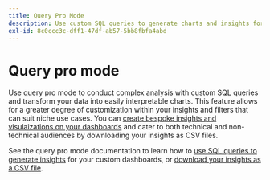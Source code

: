 ```yaml
---
title: Query Pro Mode
description: Use custom SQL queries to generate charts and insights for your custom dashboards.
exl-id: 8c0ccc3c-dff1-47df-ab57-5bb8fbfa4abd
---
```

# Query pro mode

Use query pro mode to conduct complex analysis with custom SQL queries and transform your data into easily interpretable charts. This feature allows for a greater degree of customization within your insights and filters that can suit niche use cases. You can [create bespoke insights and visulaizations on your dashboards](../../../dashboards/data-distiller/customizable-insights/overview.md) and cater to both technical and non-technical audiences by downloading your insights as CSV files.

See the query pro mode documentation to learn how to [use SQL queries to generate insights](../../../dashboards/data-distiller/customizable-insights/query-pro-mode.md) for your custom dashboards, or [download your insights as a CSV file](../../../dashboards/data-distiller/customizable-insights/view-more.md#download-csv).
